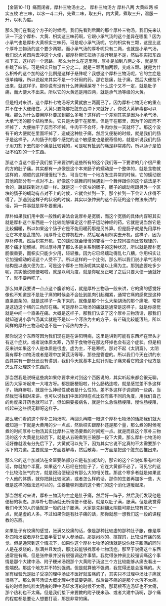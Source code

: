 【金匮10-11】痛而闭者，厚朴三物汤主之。
厚朴三物汤方
厚朴八两  大黄四两  枳实五枚
右三味，以水一斗二升，先煮二味，取五升，内大黄，煮取三升，温服一升，以利为度。

那么我们在看这个方子的时候呢，我们先看到后面的那个厚朴三物汤，我们先来认识一下这个厚朴、大黄、枳实这三味药啊，它跟小承气汤的这个差异在哪里？因为小承气也是厚朴大黄枳实三味药，可是呢小承气汤呢，它的枳实有三颗，这是比这个厚朴三物汤的这个要少两颗。而小承气汤的厚朴呢只有二两，也就是小承气汤，我们说大黄四两去冲这个大便，那厚朴帮忙把肠子掰开呀是不是，然后枳实把东西推下去，这样的一个思路。
那么为什么在这里哦，厚朴是加到八两之多，就是厚朴跳了四倍。可是枳实只加了三分之二，就是三颗再加两颗，变成五颗。就是为什么枳朴的这个加的这个比例是这样子悬殊呢？我想这个厚朴三物汤呢，它的主症是很单纯哦，所以说起来其实不是一个好用的药。那它是痛，肚子痛，然后大便拉不出来，就这样子。那你说有没有什么脾满燥屎呀？什么这个又不一定，就是肚子痛，而大便大不出来。所以它的大黄还是用四两，就是承气汤等级的大黄。

但是相对来讲，这个厚朴七物汤呀大黄就放三两而已了。因为厚朴七物汤它的重点并不在于大便结住，大黄只要能够把脏东西冲下来就好了，你说大黄解毒都可以哦。那么为什么要用厚朴要加到那么多哦？这样的一个差别其实是因为小承气汤、大承气汤的那个结构里头，它只是大便干在那里。但是干在那里，因为干的反而不坏掉了，大便抽干了反而不坏掉，牛肉干不会坏，牛肉你放一天就坏了。那这个没有干的大便就在里面坏掉了，造成这种肚子痛，然后又便秘的时候，就是我们的肠子是这样子。人的肠子的那个感觉的这个敏感度也是很奇怪的，就是听说我们的肠子用刀割下去的那个痛是比较钝的，可是呢有扯到的痛是非常疼的，所以肠子是怕扯不怕割的一个东西。

那这个当这个肠子我们接下来要讲的这些所有的这个我们等一下要讲的几个很严重的方的肚子痛。其实都有一点像是这个本来肠子的蠕动是一个整体的，就是食物就这样的，顺顺的这样慢慢松下去，可当它有一个地方发生异常的时候，它的蠕动跟其他的部分有一点对不上。好像这个跳舞的时候遇到一个舞伴跟你的这个跳法是不合的，跳跳踩到对方脚一样。就是这一个区块的肠子，肠子的蠕动呢跟另外一个区块的肠子的蠕动有点对不上的时候，它就会扯到一下。那个扯到一下会让人疼得不得了，那遇到这样子的状况的时候，其实以张仲景的这个药证的这个做法来讲的话，第一件事就是厚朴要重用。

厚朴如果我们用中医一般性的讲法会说厚朴是宽肠，而这个宽肠的具体内容呀其实就是厚朴这个东西是一个比较能够镇定这个肠子运动神经的药。它就是说当然它是比较偏暖，所以如果这个肠子它是不能用暖药那是另外算。但是肠子就是先用厚朴让它本来是乱搅的，用厚朴让它停机松开，然后呢再用枳实去开机，这样子，因为厚朴停机，然后枳实开机，它的蠕动就会慢慢的变得一个比较同振而比较规律的，那个痛才能解掉。所以厚朴用了那么多是关系到肠子的这种状况，所以就是厚朴宽肠很重要，而枳实只能少少用，轻轻推。因为它已经蠕动得乱七八糟，你用枳实让它加强蠕动的话这个人受不了。所以这样的一个比例，那么所以我们说小承气汤的结构是以通大便为主，可是这个厚朴三物汤呢其实是以止痛为主。那到底要吃多少呢，其实他说随便喝啦，就是以利为度，就是你呢反正喝了之后只要大便一通就好了，就不要再吃了。

那么如果我要讲一点点这个腹诊的话，就是厚朴三物汤一般来讲，它的痛的感觉好像也不知道是不是肚子痛的时候会不会扯到肌肉引起绷紧，通常它痛的感觉是这种直条直条的，就是这样子一条下来的。就像是那个什么大柴胡汤的那个痛哦，常常是这边这个横的三角形在痛。可是厚朴三物汤的痛就是通常是这样子，就是你感觉就是中间一个直条在痛。大概是这样子，那我们认识了这个厚朴三物汤话，那我们就知道说小承气汤其实就是不是以一个泻热为主的方子，有芒硝比较能泻热，所以同样的厚朴三物汤呢也不是一个泻热的方子。

那你说这个东西呀因为我们现在是在讲阳明病，这里是讲到可能有东西坏在里头才有这个症状。或者说体质太寒，乃至于食物停在那边坏掉也会有这个症状。但是相反来讲如果这个人是体质是很虚，虚为主，不是寒呢，那对不起《太阴篇》，太阴篇有厚朴四物汤或者是理中加黄芪汤等等，那些是管虚的。所以我们今天在讲的东西其实有一部分还没有讲到，我们今天就基本上就针对肚子痛来看它的这个经方是怎么在处理这个东西的。

那当然我是说呀这些病如果你要拿来对到这个西医说的，其实听起来都会很无聊。因为大家听起来一大堆方呀。都是肠梗阻啦，什么肠粘连啦，就是感觉差不多这样子，肠麻痹啦，就是什么神经性或者是什么性的。差不多这样子调调的一些病，当然我觉得相对来讲，也可以说我们中医的辩症点比较有些不同的角度，用我们自己的角度来开药也就可以了。但如果要报病名，就是什么急性肠梗阻，慢性肠梗阻，听起来这些很无聊呀这样子。

那么我们看的这个厚朴三物汤呢，再回头再瞄一眼这个厚朴七物汤的话那我们就大概知道一下就是大黄用的少一点点，然后枳实跟厚朴还是那个量，那么煮的时候呢煮的时间厚朴七物汤其实比厚朴三物汤要煮的时间短一点。就是而且这个厚朴三物汤的这个大黄是比较后下，就是从五碗煮到三碗那一段下大黄。那么厚朴七物汤的话好像就没有分先后下了，大黄就可以先下，因为其实它说不定真的不太需要那个泻下的力道。主要就是一方面要解毒，然后散毒，一方面是把这个脏东西推出来。

那么它的这个加减法在金匮要略部分它是有加减法的，那它的这个它说如果有吐的话，你就加个半夏。如果这个人已经在拉肚子了，它连大黄都不必了。可见它的这个比较治胀气的方，就是跟治便秘没有那么大的相关性。那这个寒多者就是如果这个人他的体质，就你把脉比较沉紧，或者怎么样的话，那你的生姜再加多一些，大概是这样的做法还可以的，生姜能够刺激的这个我们的这个消化道暖起来。

那当然相对来讲，厚朴三物汤的主症是肚子痛，然后好一阵子，然后我们发现他是便秘的状态。那厚朴七物汤就无所谓便不便秘，就是以肚子满，胀满。但是我觉得我们今天的人的话就是一般的肚子胀满，大家是先翻翻太阴篇可能比较有意义一点，就是虚的人多。不过如果你是有肚子痛的话，那你就想一想我们这一段的课程教的东西。

如果肚子有绞痛的感觉，胀满又绞痛的话，像是那种比较虚的那种肚子胀，像是厚朴四物汤或者厚朴生姜半夏甘草人参汤症。那是闷闷的、撑撑的，比较没有痛的感觉。但是通常到这个情况下，如果你这个厚朴七物汤的话就是说你肚子胀满的同时人是在发烧的，胀满并且发烧，那比较能够找厚朴七物汤症。那至于说痛这个东西通常是有痛，但是张仲景并没有很强调这件事情。我觉得张仲景比较强调痛这个事情是那个大建中汤、附子粳米汤跟那个大黄附子汤这三个方比较能够从痛去看出一些端倪。那这个地方并不特别强调。但是就算他不强调，我觉得还是会蛮痛的。大家有经验光是肚子受凉的理中汤证不医好就蛮痛的了，其实只不过理中汤肚子痛就很痛了。那么黄芩汤证大概比理中汤证要更痛，然后最不痛的是那个水泻不太痛。有的时候你纯粹太阴病的理中汤证水泻的时候不太痛，那葛根芩连汤证也不太痛，那个热利也不太痛。但是我们接下来要教的附子粳米汤、或者大建中汤啊，那个痛的程度都是要让人想要打滚，那是非常的痛。
